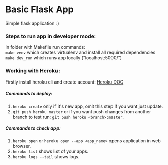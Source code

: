 # Basic Flask App
Simple flask application :)

### Steps to run app in developer mode:
In folder with Makefile run commands:<br>
`make venv` which creates virtualenv and install all required dependencies<br>
`make dev_run` which runs app locally ("localhost:5000/")

### Working with Heroku:
Firstly install heroku cli and create account: [Heroku DOC](https://devcenter.heroku.com/articles/getting-started-with-python)<br>

##### Commands to deploy:
1. `heroku create` only if it's new app, omit this step if you want just update.
2. `git push heroku master` or if you want push changes from another branch to test run: `git push heroku <branch>:master`.

##### Commands to check app:
1. `heroku open` or `heroku open --app <app_name>` opens application in web browser.
2. `heroku list` shows list of your apps.
3. `heroku logs --tail` shows logs.
